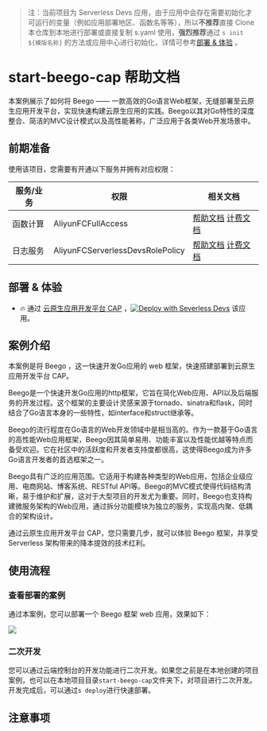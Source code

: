 
> 注：当前项目为 Serverless Devs 应用，由于应用中会存在需要初始化才可运行的变量（例如应用部署地区、函数名等等），所以**不推荐**直接 Clone 本仓库到本地进行部署或直接复制 s.yaml 使用，**强烈推荐**通过 `s init ${模版名称}` 的方法或应用中心进行初始化，详情可参考[部署 & 体验](#部署--体验) 。

# start-beego-cap 帮助文档

<description>

本案例展示了如何将 Beego —— 一款高效的Go语言Web框架，无缝部署至云原生应用开发平台，实现快速构建云原生应用的实践。Beego以其对Go特性的深度整合、简洁的MVC设计模式以及高性能著称，广泛应用于各类Web开发场景中。

</description>


## 前期准备

使用该项目，您需要有开通以下服务并拥有对应权限：

<service>



| 服务/业务 |  权限  | 相关文档 |
| --- |  --- | --- |
| 函数计算 |  AliyunFCFullAccess | [帮助文档](https://help.aliyun.com/product/2508973.html) [计费文档](https://help.aliyun.com/document_detail/2512928.html) |
| 日志服务 |  AliyunFCServerlessDevsRolePolicy | [帮助文档](https://help.aliyun.com/zh/sls) [计费文档](https://help.aliyun.com/zh/sls/product-overview/billing) |

</service>

<remark>



</remark>

<disclaimers>



</disclaimers>

## 部署 & 体验

<appcenter>
   
- :fire: 通过 [云原生应用开发平台 CAP](https://devs.console.aliyun.com/applications/create?template=start-beego-cap) ，[![Deploy with Severless Devs](https://img.alicdn.com/imgextra/i1/O1CN01w5RFbX1v45s8TIXPz_!!6000000006118-55-tps-95-28.svg)](https://devs.console.aliyun.com/applications/create?template=start-beego-cap) 该应用。
   
</appcenter>
<deploy>
    
   
</deploy>

## 案例介绍

<appdetail id="flushContent">

本案例是将 Beego ，这一快速开发Go应用的 web 框架，快速搭建部署到云原生应用开发平台 CAP。

Beego是一个快速开发Go应用的http框架，它旨在简化Web应用、API以及后端服务的开发过程。这个框架的主要设计灵感来源于tornado、sinatra和flask，同时结合了Go语言本身的一些特性，如interface和struct继承等。

Beego的流行程度在Go语言的Web开发领域中是相当高的。作为一款基于Go语言的高性能Web应用框架，Beego因其简单易用、功能丰富以及性能优越等特点而备受欢迎。它在社区中的活跃度和开发者支持度都很高，这使得Beego成为许多Go语言开发者的首选框架之一。

Beego具有广泛的应用范围。它适用于构建各种类型的Web应用，包括企业级应用、电商网站、博客系统、RESTful API等。Beego的MVC模式使得代码结构清晰，易于维护和扩展，这对于大型项目的开发尤为重要。同时，Beego也支持构建微服务架构的Web应用，通过拆分功能模块为独立的服务，实现高内聚、低耦合的架构设计。

通过云原生应用开发平台 CAP，您只需要几步，就可以体验 Beego 框架，并享受 Serverless 架构带来的降本提效的技术红利。

</appdetail>

## 使用流程

<usedetail id="flushContent">

### 查看部署的案例

通过本案例，您可以部署一个 Beego 框架 web 应用，效果如下：

![](https://img.alicdn.com/imgextra/i3/O1CN012UO6hK1zErpTfg0vY_!!6000000006683-0-tps-2546-1390.jpg)

### 二次开发

您可以通过云端控制台的开发功能进行二次开发。如果您之前是在本地创建的项目案例，也可以在本地项目目录`start-beego-cap`文件夹下，对项目进行二次开发。开发完成后，可以通过`s deploy`进行快速部署。

</usedetail>

## 注意事项

<matters id="flushContent">
</matters>
